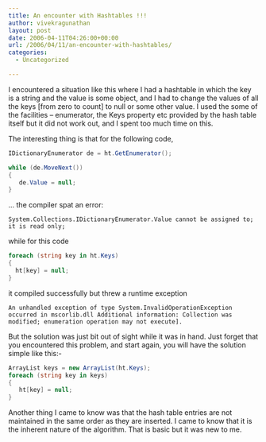 ```yaml
---
title: An encounter with Hashtables !!!
author: vivekragunathan
layout: post
date: 2006-04-11T04:26:00+00:00
url: /2006/04/11/an-encounter-with-hashtables/
categories:
  - Uncategorized

---
```

I encountered a situation like this where I had a hashtable in which the key is a string and the value is some object, and I had to change the values of all the keys [from zero to count] to null or some other value. I used the some of the facilities &#8211; enumerator, the Keys property etc provided by the hash table itself but it did not work out, and I spent too much time on this.

The interesting thing is that for the following code,

```csharp
IDictionaryEnumerator de = ht.GetEnumerator();

while (de.MoveNext())
{
   de.Value = null;
}
```

... the compiler spat an error:

```text
System.Collections.IDictionaryEnumerator.Value cannot be assigned to; it is read only;
```

while for this code

```csharp
foreach (string key in ht.Keys)
{
  ht[key] = null;
}
```

it compiled successfully but threw a runtime exception

```text
An unhandled exception of type System.InvalidOperationException occurred in mscorlib.dll Additional information: Collection was modified; enumeration operation may not execute].
```

But the solution was just bit out of sight while it was in hand. Just forget that you encountered this problem, and start again, you will have the solution simple like this:-

```csharp
ArrayList keys = new ArrayList(ht.Keys);
foreach (string key in keys)
{
   ht[key] = null;
}
```

Another thing I came to know was that the hash table entries are not maintained in the same order as they are inserted. I came to know that it is the inherent nature of the algorithm. That is basic but it was new to me.
